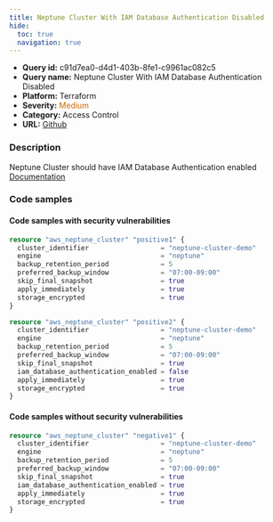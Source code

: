 ```yaml
---
title: Neptune Cluster With IAM Database Authentication Disabled
hide:
  toc: true
  navigation: true
---
```


<style>
  .highlight .hll {
    background-color: #ff171742;
  }
  .md-content {
    max-width: 1100px;
    margin: 0 auto;
  }
</style>

-   **Query id:** c91d7ea0-d4d1-403b-8fe1-c9961ac082c5
-   **Query name:** Neptune Cluster With IAM Database Authentication Disabled
-   **Platform:** Terraform
-   **Severity:** <span style="color:#C60">Medium</span>
-   **Category:** Access Control
-   **URL:** [Github](https://github.com/Checkmarx/kics/tree/master/assets/queries/terraform/aws/neptune_cluster_with_iam_database_authentication_disabled)

### Description
Neptune Cluster should have IAM Database Authentication enabled<br>
[Documentation](https://registry.terraform.io/providers/hashicorp/aws/latest/docs/resources/neptune_cluster#storage_encrypted)

### Code samples
#### Code samples with security vulnerabilities
```tf title="Positive test num. 1 - tf file" hl_lines="1 17"
resource "aws_neptune_cluster" "positive1" {
  cluster_identifier                  = "neptune-cluster-demo"
  engine                              = "neptune"
  backup_retention_period             = 5
  preferred_backup_window             = "07:00-09:00"
  skip_final_snapshot                 = true
  apply_immediately                   = true
  storage_encrypted                   = true
}

resource "aws_neptune_cluster" "positive2" {
  cluster_identifier                  = "neptune-cluster-demo"
  engine                              = "neptune"
  backup_retention_period             = 5
  preferred_backup_window             = "07:00-09:00"
  skip_final_snapshot                 = true
  iam_database_authentication_enabled = false
  apply_immediately                   = true
  storage_encrypted                   = true
}

```


#### Code samples without security vulnerabilities
```tf title="Negative test num. 1 - tf file"
resource "aws_neptune_cluster" "negative1" {
  cluster_identifier                  = "neptune-cluster-demo"
  engine                              = "neptune"
  backup_retention_period             = 5
  preferred_backup_window             = "07:00-09:00"
  skip_final_snapshot                 = true
  iam_database_authentication_enabled = true
  apply_immediately                   = true
  storage_encrypted                   = true
}

```
